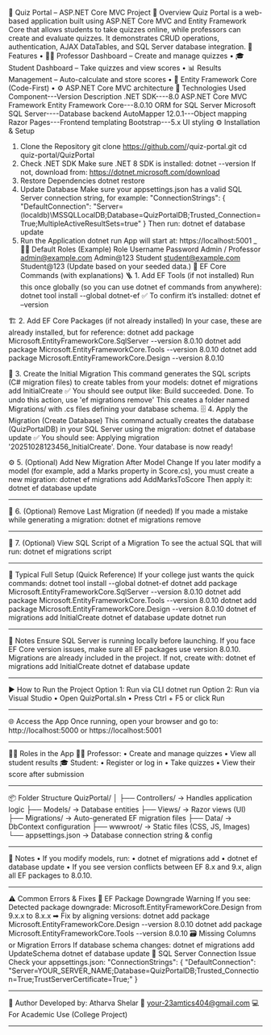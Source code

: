 🧩 Quiz Portal – ASP.NET Core MVC Project
📘 Overview
Quiz Portal is a web-based application built using ASP.NET Core MVC and Entity Framework Core that allows students to take quizzes online, while professors can create and evaluate quizzes.
It demonstrates CRUD operations, authentication, AJAX DataTables, and SQL Server database integration.
🚀 Features
•	🧑‍🏫 Professor Dashboard – Create and manage quizzes
•	🎓 Student Dashboard – Take quizzes and view scores
•	📊 Results Management – Auto-calculate and store scores
•	💾 Entity Framework Core (Code-First)
•	⚙️ ASP.NET Core MVC architecture
🧰 Technologies Used
Component---Version	Description
.NET SDK----8.0	ASP.NET Core MVC Framework
Entity Framework Core---8.0.10	ORM for SQL Server
Microsoft SQL Server----Database backend
AutoMapper	12.0.1---Object mapping
Razor Pages---Frontend templating
Bootstrap---5.x	UI styling
⚙️ Installation & Setup
1. Clone the Repository
git clone https://github.com/<your-username>/quiz-portal.git
cd quiz-portal/QuizPortal
2. Check .NET SDK
Make sure .NET 8 SDK is installed:
dotnet --version
If not, download from: https://dotnet.microsoft.com/download
3. Restore Dependencies
dotnet restore
4. Update Database
Make sure your appsettings.json has a valid SQL Server connection string, for example:
"ConnectionStrings": {
  "DefaultConnection": "Server=(localdb)\\MSSQLLocalDB;Database=QuizPortalDB;Trusted_Connection=True;MultipleActiveResultSets=true"
}
Then run:
dotnet ef database update
5. Run the Application
dotnet run
App will start at:
https://localhost:5001
_
🧑‍💻 Default Roles (Example)
Role	Username	Password
Admin / Professor	admin@example.com	Admin@123
Student	student@example.com	Student@123
(Update based on your seeded data.)
🧰 EF Core Commands (with explanations)
🪜 1. Add EF Tools (if not installed)
Run this once globally (so you can use dotnet ef commands from anywhere):
dotnet tool install --global dotnet-ef
✅ To confirm it’s installed:
dotnet ef –version

🏗️ 2. Add EF Core Packages (if not already installed)
In your case, these are already installed, but for reference:
dotnet add package Microsoft.EntityFrameworkCore.SqlServer --version 8.0.10
dotnet add package Microsoft.EntityFrameworkCore.Tools --version 8.0.10
dotnet add package Microsoft.EntityFrameworkCore.Design --version 8.0.10

🧱 3. Create the Initial Migration
This command generates the SQL scripts (C# migration files) to create tables from your models:
dotnet ef migrations add InitialCreate
✅ You should see output like:
Build succeeded.
Done. To undo this action, use 'ef migrations remove'
This creates a folder named Migrations/ with .cs files defining your database schema.
🗄️ 4. Apply the Migration (Create Database)
This command actually creates the database (QuizPortalDB) in your SQL Server using the migration:
dotnet ef database update
✅ You should see:
Applying migration '20251028123456_InitialCreate'.
Done.
Your database is now ready!

⚙️ 5. (Optional) Add New Migration After Model Change
If you later modify a model (for example, add a Marks property in Score.cs), you must create a new migration:
dotnet ef migrations add AddMarksToScore
Then apply it:
dotnet ef database update
________________________________________
🧹 6. (Optional) Remove Last Migration (if needed)
If you made a mistake while generating a migration:
dotnet ef migrations remove
________________________________________
📜 7. (Optional) View SQL Script of a Migration
To see the actual SQL that will run:
dotnet ef migrations script
________________________________________
🧩 Typical Full Setup (Quick Reference)
If your college just wants the quick commands:
dotnet tool install --global dotnet-ef
dotnet add package Microsoft.EntityFrameworkCore.SqlServer --version 8.0.10
dotnet add package Microsoft.EntityFrameworkCore.Tools --version 8.0.10
dotnet add package Microsoft.EntityFrameworkCore.Design --version 8.0.10
dotnet ef migrations add InitialCreate
dotnet ef database update
dotnet run
________________________________________
🧾 Notes
Ensure SQL Server is running locally before launching.
If you face EF Core version issues, make sure all EF packages use version 8.0.10.
Migrations are already included in the project. If not, create with:
dotnet ef migrations add InitialCreate
dotnet ef database update
________________________________________

▶️ How to Run the Project
Option 1: Run via CLI
dotnet run
Option 2: Run via Visual Studio
•	Open QuizPortal.sln
•	Press Ctrl + F5 or click Run
________________________________________
🌐 Access the App
Once running, open your browser and go to:
http://localhost:5000
or
https://localhost:5001
________________________________________
👨‍🏫 Roles in the App
🧑‍🏫 Professor:
•	Create and manage quizzes
•	View all student results
🎓 Student:
•	Register or log in
•	Take quizzes
•	View their score after submission
________________________________________
📦 Folder Structure
QuizPortal/
│
├── Controllers/          → Handles application logic
├── Models/               → Database entities
├── Views/                → Razor views (UI)
├── Migrations/           → Auto-generated EF migration files
├── Data/                 → DbContext configuration
├── wwwroot/              → Static files (CSS, JS, Images)
└── appsettings.json      → Database connection string & config
________________________________________
🧠 Notes
•	If you modify models, run:
•	dotnet ef migrations add <MigrationName>
•	dotnet ef database update
•	If you see version conflicts between EF 8.x and 9.x, align all EF packages to 8.0.10.
________________________________________
⚠️ Common Errors & Fixes
🧩 EF Package Downgrade Warning
If you see:
Detected package downgrade: Microsoft.EntityFrameworkCore.Design from 9.x.x to 8.x.x
➡ Fix by aligning versions:
dotnet add package Microsoft.EntityFrameworkCore.Design --version 8.0.10
dotnet add package Microsoft.EntityFrameworkCore.Tools --version 8.0.10
🗃️ Missing Columns or Migration Errors
If database schema changes:
dotnet ef migrations add UpdateSchema
dotnet ef database update
🔗 SQL Server Connection Issue
Check your appsettings.json:
"ConnectionStrings": {
  "DefaultConnection": "Server=YOUR_SERVER_NAME;Database=QuizPortalDB;Trusted_Connection=True;TrustServerCertificate=True;"
}
________________________________________
🏁 Author
Developed by: Atharva Shelar
📧 your-23amtics404@gmail.com
💻 For Academic Use (College Project)
________________________________________

